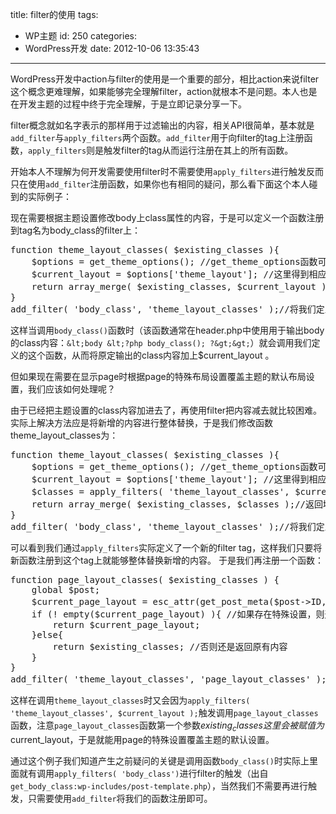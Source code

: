 title: filter的使用
tags:
  - WP主题
id: 250
categories:
  - WordPress开发
date: 2012-10-06 13:35:43
---

WordPress开发中action与filter的使用是一个重要的部分，相比action来说filter这个概念更难理解，如果能够完全理解filter，action就根本不是问题。本人也是在开发主题的过程中终于完全理解，于是立即记录分享一下。

filter概念就如名字表示的那样用于过滤输出的内容，相关API很简单，基本就是`add_filter`与`apply_filters`两个函数。`add_filter`用于向filter的tag上注册函数，`apply_filters`则是触发filter的tag从而运行注册在其上的所有函数。

开始本人不理解为何开发需要使用filter时不需要使用`apply_filters`进行触发反而只在使用`add_filter`注册函数，如果你也有相同的疑问，那么看下面这个本人碰到的实际例子：

现在需要根据主题设置修改body上class属性的内容，于是可以定义一个函数注册到tag名为body_class的filter上：
<pre>function theme_layout_classes( $existing_classes ){
    $options = get_theme_options(); //get_theme_options函数可以获得相应主题设置
    $current_layout = $options['theme_layout']; //这里得到相应主题使用的布局设置
    return array_merge( $existing_classes, $current_layout );//返回增加了设置的class内容
}
add_filter( 'body_class', 'theme_layout_classes' );//将我们定义的函数注册到tag名为body_class的filter上</pre>
这样当调用`body_class()`函数时（该函数通常在header.php中使用用于输出body的class内容：`&lt;body &lt;?php body_class(); ?&gt;&gt;`）就会调用我们定义的这个函数，从而将原定输出的class内容加上$current_layout 。

但如果现在需要在显示page时根据page的特殊布局设置覆盖主题的默认布局设置，我们应该如何处理呢？

由于已经把主题设置的class内容加进去了，再使用filter把内容减去就比较困难。实际上解决方法应是将新增的内容进行整体替换，于是我们修改函数theme_layout_classes为：
<pre>function theme_layout_classes( $existing_classes ){
    $options = get_theme_options(); //get_theme_options函数可以获得相应主题设置
    $current_layout = $options['theme_layout']; //这里得到相应主题使用的布局设置
    $classes = apply_filters( 'theme_layout_classes', $current_layout ); //这里实际我们定义了一个新的filter tag
    return array_merge( $existing_classes, $classes );//返回增加了的内容
}
add_filter( 'body_class', 'theme_layout_classes' );//将我们定义的函数注册到tag名为body_class的filter上</pre>
可以看到我们通过`apply_filters`实际定义了一个新的filter tag，这样我们只要将新函数注册到这个tag上就能够整体替换新增的内容。
于是我们再注册一个函数：
<pre>function page_layout_classes( $existing_classes ) {
    global $post;
    $current_page_layout = esc_attr(get_post_meta($post-&gt;ID, 'page_layout', true));//获得page的特殊布局设置
    if (! empty($current_page_layout) ){ //如果存在特殊设置，则返回这个内容
        return $current_page_layout;
    }else{
        return $existing_classes; //否则还是返回原有内容
    }
}
add_filter( 'theme_layout_classes', 'page_layout_classes' );//将这个函数注册到我们定义的theme_layout_classes上，以实现替换新增内容的功能</pre>
这样在调用`theme_layout_classes`时又会因为`apply_filters( 'theme_layout_classes', $current_layout );`触发调用`page_layout_classes`函数，注意`page_layout_classes`函数第一个参数$existing_classes这里会被赋值为$current_layout，于是就能用page的特殊设置覆盖主题的默认设置。

通过这个例子我们知道产生之前疑问的关键是调用函数`body_class()`时实际上里面就有调用`apply_filters( 'body_class')`进行filter的触发（出自`get_body_class:wp-includes/post-template.php`），当然我们不需要再进行触发，只需要使用`add_filter`将我们的函数注册即可。